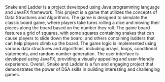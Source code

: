 Snake and Ladder is a project developed using Java programming language and JavaFX framework. 
This project is a game that utilizes the concepts of Data Structures and Algorithms. 
The game is designed to simulate the classic board game, where players take turns rolling a dice and moving their pieces along the board based on the number they roll. 
The game board features a grid of squares, with some squares containing snakes that can cause players to slide down the board, and others containing ladders that can help players climb up the board. 
The game logic is implemented using various data structures and algorithms, including arrays, loops, conditional statements, and random number generation. 
The user interface is developed using JavaFX, providing a visually appealing and user-friendly experience. 
Overall, Snake and Ladder is a fun and engaging project that demonstrates the power of DSA skills in building interesting and challenging games.
